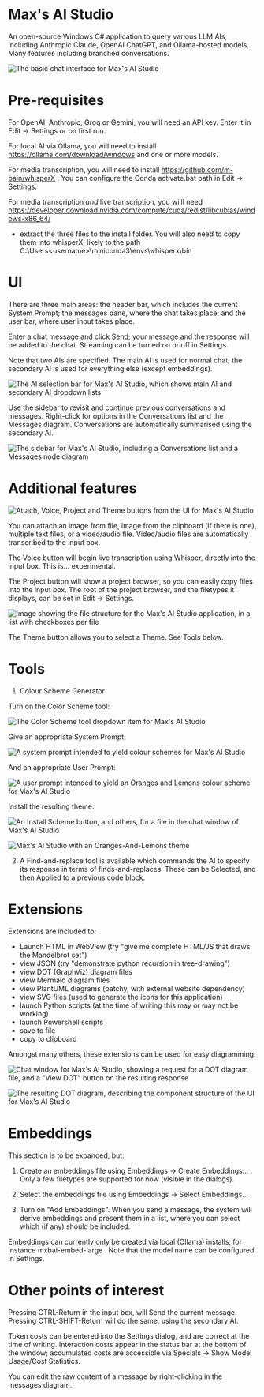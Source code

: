 # Max's AI Studio

An open-source Windows C# application to query various LLM AIs, including Anthropic Claude, OpenAI ChatGPT, and Ollama-hosted models.  Many features including branched conversations.

![The basic chat interface for Max's AI Studio](./AiTool3/Screenshots/MainUI.png)

# Pre-requisites

For OpenAI, Anthropic, Groq or Gemini, you will need an API key.  Enter it in Edit -> Settings or on first run.

For local AI via Ollama, you will need to install https://ollama.com/download/windows and one or more models.

For media transcription, you will need to install https://github.com/m-bain/whisperX .  You can configure the Conda activate.bat path in Edit -> Settings.

For media transcription *and* live transcription, you willl need https://developer.download.nvidia.com/compute/cuda/redist/libcublas/windows-x86_64/
 - extract the three files to the install folder.  You will also need to copy them into whisperX, likely to the path C:\Users\<username>\miniconda3\envs\whisperx\bin
 
# UI

There are three main areas: the header bar, which includes the current System Prompt; the messages pane, where the chat takes place; and the user bar, where user input takes place.

Enter a chat message and click Send; your message and the response will be added to the chat.  Streaming can be turned on or off in Settings.

Note that two AIs are specified.  The main AI is used for normal chat, the secondary AI is used for everything else (except embeddings).

![The AI selection bar for Max's AI Studio, which shows main AI and secondary AI dropdown lists](./AiTool3/Screenshots/AIChoice.png)

Use the sidebar to revisit and continue previous conversations and messages.  Right-click for options in the Conversations list and the Messages diagram.  Conversations are automatically summarised using the secondary AI.

![The sidebar for Max's AI Studio, including a Conversations list and a Messages node diagram](./AiTool3/Screenshots/Sidebar.png)

# Additional features

![Attach, Voice, Project and Theme buttons from the UI for Max's AI Studio](./AiTool3/Screenshots/AVPT.png)

You can attach an image from file, image from the clipboard (if there is one), multiple text files, or a video/audio file.  Video/audio files are automatically transcribed to the input box.

The Voice button will begin live transcription using Whisper, directly into the input box.  This is... experimental.

The Project button will show a project browser, so you can easily copy files into the input box.  The root of the project browser, and the filetypes it displays, can be set in Edit -> Settings.

![Image showing the file structure for the Max's AI Studio application, in a list with checkboxes per file](./AiTool3/Screenshots/ProjectHelper.png)

The Theme button allows you to select a Theme.  See Tools below.

# Tools

1) Colour Scheme Generator

Turn on the Color Scheme tool:

![The Color Scheme tool dropdown item for Max's AI Studio](./AiTool3/Screenshots/ColorSchemeTool.png)

Give an appropriate System Prompt:

![A system prompt intended to yield colour schemes for Max's AI Studio](./AiTool3/Screenshots/ColorSystemPrompt.png)

And an appropriate User Prompt:

![A user prompt intended to yield an Oranges and Lemons colour scheme for Max's AI Studio](./AiTool3/Screenshots/ColorSchemePrompt.png)

Install the resulting theme:

![An Install Scheme button, and others, for a file in the chat window of Max's AI Studio](./AiTool3/Screenshots/InstallTheme.png)

![Max's AI Studio with an Oranges-And-Lemons theme](./AiTool3/Screenshots/OrangesAndLemons.png)

2) A Find-and-replace tool is available which commands the AI to specify its response in terms of finds-and-replaces.  These can be Selected, and then Applied to a previous code block.

# Extensions

Extensions are included to:
 * Launch HTML in WebView (try "give me complete HTML/JS that draws the Mandelbrot set")
 * view JSON (try "demonstrate python recursion in tree-drawing")
 * view DOT (GraphViz) diagram files
 * view Mermaid diagram files
 * view PlantUML diagrams (patchy, with external website dependency)
 * view SVG files (used to generate the icons for this application)
 * launch Python scripts (at the time of writing this may or may not be working)
 * launch Powershell scripts
 * save to file
 * copy to clipboard
 
 Amongst many others, these extensions can be used for easy diagramming:
 
 ![Chat window for Max's AI Studio, showing a request for a DOT diagram file, and a "View DOT" button on the resulting response](./AiTool3/Screenshots/Diagramming1.png)
 
 ![The resulting DOT diagram, describing the component structure of the UI for Max's AI Studio](./AiTool3/Screenshots/Diagramming2.png)
  
# Embeddings

This section is to be expanded, but:

1) Create an embeddings file using Embeddings -> Create Embeddings... .  Only a few filetypes are supported for now (visible in the dialogs).

2) Select the embeddings file using Embeddings -> Select Embeddings... .

3) Turn on "Add Embeddings".  When you send a message, the system will derive embeddings and present them in a list, where you can select which (if any) should be included.

Embeddings can currently only be created via local (Ollama) installs, for instance mxbai-embed-large .  Note that the model name can be configured in Settings.

# Other points of interest

Pressing CTRL-Return in the input box, will Send the current message.  Pressing CTRL-SHIFT-Return will do the same, using the secondary AI.

Token costs can be entered into the Settings dialog, and are correct at the time of writing.  Interaction costs appear in the status bar at the bottom of the window; accumulated costs are accessible via Specials -> Show Model Usage/Cost Statistics.

You can edit the raw content of a message by right-clicking in the messages diagram.
 